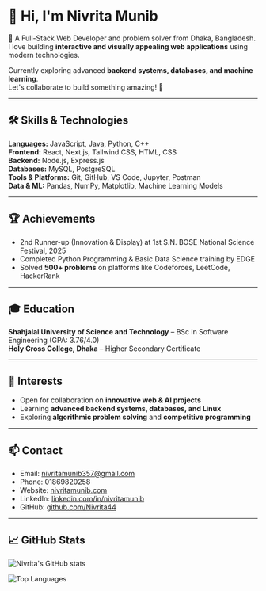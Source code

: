 # 👋 Hi, I'm Nivrita Munib

💫 A Full-Stack Web Developer and problem solver from Dhaka, Bangladesh.  
I love building **interactive and visually appealing web applications** using modern technologies.  

Currently exploring advanced **backend systems, databases, and machine learning**.  
Let's collaborate to build something amazing! 🚀

---

## 🛠️ Skills & Technologies

**Languages:** JavaScript, Java, Python, C++  
**Frontend:** React, Next.js, Tailwind CSS, HTML, CSS  
**Backend:** Node.js, Express.js  
**Databases:** MySQL, PostgreSQL  
**Tools & Platforms:** Git, GitHub, VS Code, Jupyter, Postman  
**Data & ML:** Pandas, NumPy, Matplotlib, Machine Learning Models  

---

## 🏆 Achievements
- 2nd Runner-up (Innovation & Display) at 1st S.N. BOSE National Science Festival, 2025
- Completed Python Programming & Basic Data Science training by EDGE
- Solved **500+ problems** on platforms like Codeforces, LeetCode, HackerRank

---

## 🎓 Education
**Shahjalal University of Science and Technology** – BSc in Software Engineering (GPA: 3.76/4.0)  
**Holy Cross College, Dhaka** – Higher Secondary Certificate  

---

## 🌱 Interests
- Open for collaboration on **innovative web & AI projects**
- Learning **advanced backend systems, databases, and Linux**
- Exploring **algorithmic problem solving** and **competitive programming**

---

## 📫 Contact
- Email: [nivritamunib357@gmail.com](mailto:nivritamunib357@gmail.com)  
- Phone: 01869820258  
- Website: [nivritamunib.com](https://nivritamunib.com)  
- LinkedIn: [linkedin.com/in/nivritamunib](https://linkedin.com/in/nivritamunib)  
- GitHub: [github.com/Nivrita44](https://github.com/Nivrita44)  

---

## 📈 GitHub Stats
![Nivrita's GitHub stats](https://github-readme-stats.vercel.app/api?username=Nivrita44&show_icons=true&theme=radical)

![Top Languages](https://github-readme-stats.vercel.app/api/top-langs/?username=Nivrita44&layout=compact&theme=radical)
